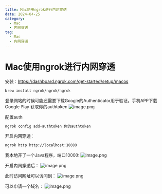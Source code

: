 ```yaml
---
title: Mac使用ngrok进行内网穿透
date: 2024-04-25
category:
  - Mac
  - 内网穿透
tag:
  - Mac
  - 内网穿透
---
```

# Mac使用ngrok进行内网穿透
安装：https://dashboard.ngrok.com/get-started/setup/macos
```sh
brew install ngrok/ngrok/ngrok
```

登录网站的时候可能还需要下载Google的Authenticator用于验证。手机APP下载Google Play
获取你的authtoken
![image.png](https://s2.loli.net/2024/04/25/yRF2BAs1oE8aWQV.webp)


配置auth
```sh
ngrok config add-authtoken 你的authtoken
```

开启内网穿透：
```sh
ngrok http http://localhost:10000
```

我本地开了一个Java程序，端口10000:
![image.png](https://s2.loli.net/2024/04/25/jMAtXFS8JGZqpCO.webp)

开启内网穿透后：
![image.png](https://s2.loli.net/2024/04/25/4OhSZDlvAunIq5H.webp)

此时访问网址可以访问到：
![image.png](https://s2.loli.net/2024/04/25/e9271SlNAOc6fyK.webp)

可以申请一个域名：
![image.png](https://s2.loli.net/2024/04/25/heAwYtsG1NaOqdU.webp)

